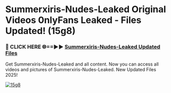 # Summerxiris-Nudes-Leaked Original Videos 0nlyFans Leaked - Files Updated! (15g8)

<h3>🔴 CLICK HERE 🌐==►► <a href="https://tinyurl.com/5h6xmrr3" rel="nofollow">Summerxiris-Nudes-Leaked Updated Files</a></h3>

Get Summerxiris-Nudes-Leaked and all content. Now you can access all videos and pictures of Summerxiris-Nudes-Leaked. New Updated Files 2025!

[![15g8](https://i.imgur.com/KVD873Z.gif)](https://tinyurl.com/5h6xmrr3)
